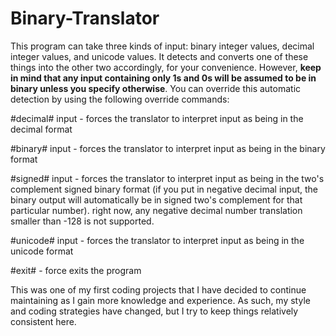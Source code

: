 # Binary-Translator
This program can take three kinds of input: binary integer values, decimal integer values, and unicode values. It detects and converts one of these things into the other two accordingly, for your convenience. However, <b>keep in mind that any input containing only 1s and 0s will be assumed to be in binary unless you specify otherwise</b>. You can override this automatic detection by using the following override commands:

<p>#decimal# input - forces the translator to interpret input as being in the decimal format</p>
<p>#binary# input - forces the translator to interpret input as being in the binary format</p>
<p>#signed# input - forces the translator to interpret input as being in the two's complement signed binary format (if you put in negative decimal input, the binary output will automatically be in signed two's complement for that particular number). right now, any negative decimal number translation smaller than -128 is not supported.</p>
<p>#unicode# input - forces the translator to interpret input as being in the unicode format</p>
<p>#exit# - force exits the program</p>

<p>This was one of my first coding projects that I have decided to continue maintaining as I gain more knowledge and experience. As such, my style and coding strategies have changed, but I try to keep things relatively consistent here.</p>
